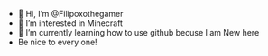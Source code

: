 - 👋 Hi, I’m @Filipoxothegamer
- 👀 I’m interested in Minecraft
- 🌱 I’m currently learning how to use github becuse I am New here
- Be nice to every one!

<!---
Filipoxothegamer/Filipoxothegamer is a ✨ special ✨ repository because its `README.md` (this file) appears on your GitHub profile.
You can click the Preview link to take a look at your changes.
--->
